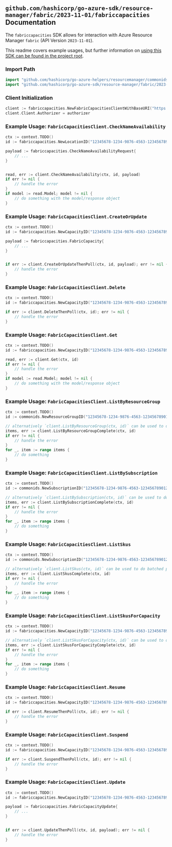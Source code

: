 
## `github.com/hashicorp/go-azure-sdk/resource-manager/fabric/2023-11-01/fabriccapacities` Documentation

The `fabriccapacities` SDK allows for interaction with Azure Resource Manager `fabric` (API Version `2023-11-01`).

This readme covers example usages, but further information on [using this SDK can be found in the project root](https://github.com/hashicorp/go-azure-sdk/tree/main/docs).

### Import Path

```go
import "github.com/hashicorp/go-azure-helpers/resourcemanager/commonids"
import "github.com/hashicorp/go-azure-sdk/resource-manager/fabric/2023-11-01/fabriccapacities"
```


### Client Initialization

```go
client := fabriccapacities.NewFabricCapacitiesClientWithBaseURI("https://management.azure.com")
client.Client.Authorizer = authorizer
```


### Example Usage: `FabricCapacitiesClient.CheckNameAvailability`

```go
ctx := context.TODO()
id := fabriccapacities.NewLocationID("12345678-1234-9876-4563-123456789012", "locationValue")

payload := fabriccapacities.CheckNameAvailabilityRequest{
	// ...
}


read, err := client.CheckNameAvailability(ctx, id, payload)
if err != nil {
	// handle the error
}
if model := read.Model; model != nil {
	// do something with the model/response object
}
```


### Example Usage: `FabricCapacitiesClient.CreateOrUpdate`

```go
ctx := context.TODO()
id := fabriccapacities.NewCapacityID("12345678-1234-9876-4563-123456789012", "example-resource-group", "capacityValue")

payload := fabriccapacities.FabricCapacity{
	// ...
}


if err := client.CreateOrUpdateThenPoll(ctx, id, payload); err != nil {
	// handle the error
}
```


### Example Usage: `FabricCapacitiesClient.Delete`

```go
ctx := context.TODO()
id := fabriccapacities.NewCapacityID("12345678-1234-9876-4563-123456789012", "example-resource-group", "capacityValue")

if err := client.DeleteThenPoll(ctx, id); err != nil {
	// handle the error
}
```


### Example Usage: `FabricCapacitiesClient.Get`

```go
ctx := context.TODO()
id := fabriccapacities.NewCapacityID("12345678-1234-9876-4563-123456789012", "example-resource-group", "capacityValue")

read, err := client.Get(ctx, id)
if err != nil {
	// handle the error
}
if model := read.Model; model != nil {
	// do something with the model/response object
}
```


### Example Usage: `FabricCapacitiesClient.ListByResourceGroup`

```go
ctx := context.TODO()
id := commonids.NewResourceGroupID("12345678-1234-9876-4563-123456789012", "example-resource-group")

// alternatively `client.ListByResourceGroup(ctx, id)` can be used to do batched pagination
items, err := client.ListByResourceGroupComplete(ctx, id)
if err != nil {
	// handle the error
}
for _, item := range items {
	// do something
}
```


### Example Usage: `FabricCapacitiesClient.ListBySubscription`

```go
ctx := context.TODO()
id := commonids.NewSubscriptionID("12345678-1234-9876-4563-123456789012")

// alternatively `client.ListBySubscription(ctx, id)` can be used to do batched pagination
items, err := client.ListBySubscriptionComplete(ctx, id)
if err != nil {
	// handle the error
}
for _, item := range items {
	// do something
}
```


### Example Usage: `FabricCapacitiesClient.ListSkus`

```go
ctx := context.TODO()
id := commonids.NewSubscriptionID("12345678-1234-9876-4563-123456789012")

// alternatively `client.ListSkus(ctx, id)` can be used to do batched pagination
items, err := client.ListSkusComplete(ctx, id)
if err != nil {
	// handle the error
}
for _, item := range items {
	// do something
}
```


### Example Usage: `FabricCapacitiesClient.ListSkusForCapacity`

```go
ctx := context.TODO()
id := fabriccapacities.NewCapacityID("12345678-1234-9876-4563-123456789012", "example-resource-group", "capacityValue")

// alternatively `client.ListSkusForCapacity(ctx, id)` can be used to do batched pagination
items, err := client.ListSkusForCapacityComplete(ctx, id)
if err != nil {
	// handle the error
}
for _, item := range items {
	// do something
}
```


### Example Usage: `FabricCapacitiesClient.Resume`

```go
ctx := context.TODO()
id := fabriccapacities.NewCapacityID("12345678-1234-9876-4563-123456789012", "example-resource-group", "capacityValue")

if err := client.ResumeThenPoll(ctx, id); err != nil {
	// handle the error
}
```


### Example Usage: `FabricCapacitiesClient.Suspend`

```go
ctx := context.TODO()
id := fabriccapacities.NewCapacityID("12345678-1234-9876-4563-123456789012", "example-resource-group", "capacityValue")

if err := client.SuspendThenPoll(ctx, id); err != nil {
	// handle the error
}
```


### Example Usage: `FabricCapacitiesClient.Update`

```go
ctx := context.TODO()
id := fabriccapacities.NewCapacityID("12345678-1234-9876-4563-123456789012", "example-resource-group", "capacityValue")

payload := fabriccapacities.FabricCapacityUpdate{
	// ...
}


if err := client.UpdateThenPoll(ctx, id, payload); err != nil {
	// handle the error
}
```
